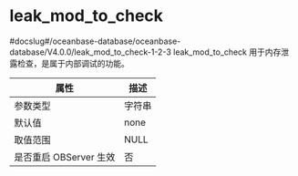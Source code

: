 leak_mod_to_check 
======================================
#docslug#/oceanbase-database/oceanbase-database/V4.0.0/leak_mod_to_check-1-2-3
leak_mod_to_check 用于内存泄露检查，是属于内部调试的功能。


|      **属性**      | **描述** |
|------------------|--------|
| 参数类型             | 字符串    |
| 默认值              | none   |
| 取值范围             | NULL   |
| 是否重启 OBServer 生效 | 否      |



